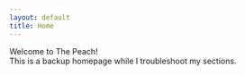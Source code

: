 ```yaml
---
layout: default
title: Home
---
```


Welcome to The Peach!  
This is a backup homepage while I troubleshoot my sections.
